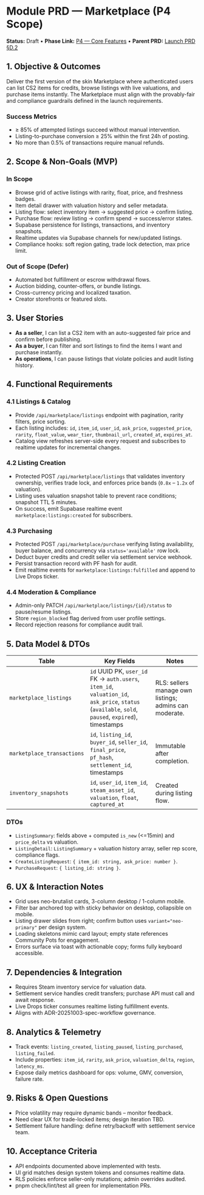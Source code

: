 # Module PRD — Marketplace (P4 Scope)

**Status:** Draft • **Phase Link:** [P4 — Core Features](../phases/P4.md) • **Parent PRD:** [Launch PRD §D.2](../../PRD.md)

## 1. Objective & Outcomes

Deliver the first version of the skin Marketplace where authenticated users
can list CS2 items for credits, browse listings with live valuations, and
purchase items instantly. The Marketplace must align with the provably-fair
and compliance guardrails defined in the launch requirements.

### Success Metrics

- ≥ 85% of attempted listings succeed without manual intervention.
- Listing-to-purchase conversion ≥ 25% within the first 24h of posting.
- No more than 0.5% of transactions require manual refunds.

## 2. Scope & Non-Goals (MVP)

### In Scope

- Browse grid of active listings with rarity, float, price, and freshness badges.
- Item detail drawer with valuation history and seller metadata.
- Listing flow: select inventory item → suggested price → confirm listing.
- Purchase flow: review listing → confirm spend → success/error states.
- Supabase persistence for listings, transactions, and inventory snapshots.
- Realtime updates via Supabase channels for new/updated listings.
- Compliance hooks: soft region gating, trade lock detection, max price limit.

### Out of Scope (Defer)

- Automated bot fulfillment or escrow withdrawal flows.
- Auction bidding, counter-offers, or bundle listings.
- Cross-currency pricing and localized taxation.
- Creator storefronts or featured slots.

## 3. User Stories

- **As a seller**, I can list a CS2 item with an auto-suggested fair price and confirm before publishing.
- **As a buyer**, I can filter and sort listings to find the items I want and purchase instantly.
- **As operations**, I can pause listings that violate policies and audit listing history.

## 4. Functional Requirements

### 4.1 Listings & Catalog

- Provide `/api/marketplace/listings` endpoint with pagination, rarity filters, price sorting.
- Each listing includes: `id`, `item_id`, `user_id`, `ask_price`, `suggested_price`,
  `rarity`, `float_value`, `wear_tier`, `thumbnail_url`, `created_at`, `expires_at`.
- Catalog view refreshes server-side every request and subscribes to realtime updates for incremental changes.

### 4.2 Listing Creation

- Protected POST `/api/marketplace/listings` that validates inventory ownership,
  verifies trade lock, and enforces price bands (`0.8x` – `1.2x` of valuation).
- Listing uses valuation snapshot table to prevent race conditions; snapshot TTL 5 minutes.
- On success, emit Supabase realtime event `marketplace:listings:created` for subscribers.

### 4.3 Purchasing

- Protected POST `/api/marketplace/purchase` verifying listing availability, buyer balance,
  and concurrency via `status='available'` row lock.
- Deduct buyer credits and credit seller via settlement service webhook.
- Persist transaction record with PF hash for audit.
- Emit realtime events for `marketplace:listings:fulfilled` and append to Live Drops ticker.

### 4.4 Moderation & Compliance

- Admin-only PATCH `/api/marketplace/listings/{id}/status` to pause/resume listings.
- Store `region_blocked` flag derived from user profile settings.
- Record rejection reasons for compliance audit trail.

## 5. Data Model & DTOs

| Table                      | Key Fields                                                                                                                                         | Notes                                                  |
| -------------------------- | -------------------------------------------------------------------------------------------------------------------------------------------------- | ------------------------------------------------------ |
| `marketplace_listings`     | `id` UUID PK, `user_id` FK → `auth.users`, `item_id`, `valuation_id`, `ask_price`, `status` (`available`, `sold`, `paused`, `expired`), timestamps | RLS: sellers manage own listings; admins can moderate. |
| `marketplace_transactions` | `id`, `listing_id`, `buyer_id`, `seller_id`, `final_price`, `pf_hash`, `settlement_id`, timestamps                                                 | Immutable after completion.                            |
| `inventory_snapshots`      | `id`, `user_id`, `item_id`, `steam_asset_id`, `valuation`, `float`, `captured_at`                                                                  | Created during listing flow.                           |

### DTOs

- `ListingSummary`: fields above + computed `is_new` (<=15min) and `price_delta` vs valuation.
- `ListingDetail`: `ListingSummary` + valuation history array, seller rep score, compliance flags.
- `CreateListingRequest`: `{ item_id: string, ask_price: number }`.
- `PurchaseRequest`: `{ listing_id: string }`.

## 6. UX & Interaction Notes

- Grid uses neo-brutalist cards, 3-column desktop / 1-column mobile.
- Filter bar anchored top with sticky behavior on desktop, collapsible on mobile.
- Listing drawer slides from right; confirm button uses `variant="neo-primary"` per design system.
- Loading skeletons mimic card layout; empty state references Community Pots for engagement.
- Errors surface via toast with actionable copy; forms fully keyboard accessible.

## 7. Dependencies & Integration

- Requires Steam inventory service for valuation data.
- Settlement service handles credit transfers; purchase API must call and await response.
- Live Drops ticker consumes realtime listing fulfillment events.
- Aligns with ADR-20251003-spec-workflow governance.

## 8. Analytics & Telemetry

- Track events: `listing_created`, `listing_paused`, `listing_purchased`, `listing_failed`.
- Include properties: `item_id`, `rarity`, `ask_price`, `valuation_delta`, `region`, `latency_ms`.
- Expose daily metrics dashboard for ops: volume, GMV, conversion, failure rate.

## 9. Risks & Open Questions

- Price volatility may require dynamic bands – monitor feedback.
- Need clear UX for trade-locked items; design iteration TBD.
- Settlement failure handling: define retry/backoff with settlement service team.

## 10. Acceptance Criteria

- API endpoints documented above implemented with tests.
- UI grid matches design system tokens and consumes realtime data.
- RLS policies enforce seller-only mutations; admin overrides audited.
- pnpm check/lint/test all green for implementation PRs.
